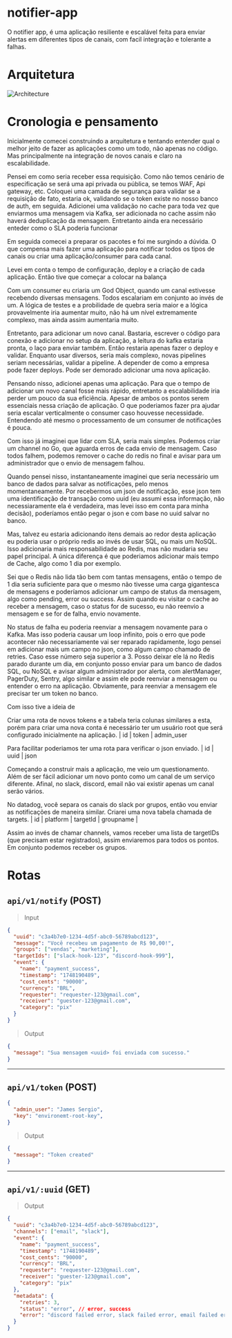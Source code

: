 # notifier-app

O notifier app, é uma aplicação resiliente e escalável feita para enviar alertas em diferentes tipos de canais, com facil integração e tolerante a falhas.

# Arquitetura

![Architecture](https://i.imgur.com/MeWpSLM.gif)

# Cronologia e pensamento

Inicialmente comecei construindo a arquitetura e tentando entender qual o melhor jeito de fazer as aplicações como um todo, não apenas no código. Mas principalmente na integração de novos canais e claro na escalabilidade.

Pensei em como seria receber essa requisição. Como não temos cenário de especificação se será uma api privada ou pública, se temos WAF, Api gateway, etc. Coloquei uma camada de segurança para validar se a requisição de fato, estaria ok, validando se o token existe no nosso banco de auth, em seguida. Adicionei uma validação no cache para toda vez que enviarmos uma mensagem via Kafka, ser adicionada no cache assim não haverá deduplicação da mensagem. Entretanto ainda era necessário enteder como o SLA poderia funcionar

Em seguida comecei a preparar os pacotes e foi me surgindo a dúvida. O que compensa mais fazer uma aplicação para notificar todos os tipos de canais ou criar uma aplicação/consumer para cada canal.

Levei em conta o tempo de configuração, deploy e a criação de cada aplicação. Então tive que começar a colocar na balança

Com um consumer eu criaria um God Object, quando um canal estivesse recebendo diversas mensagens. Todos escalariam em conjunto ao invés de um. A lógica de testes e a probilidade de quebra seria maior e a lógica provavelmente iria aumentar muito, não há um nível extremamente complexo, mas ainda assim aumentaria muito.

Entretanto, para adicionar um novo canal. Bastaria, escrever o código para conexão e adicionar no setup da aplicação, a leitura do kafka estaria pronta, o laço para enviar também. Então restaria apenas fazer o deploy e validar. Enquanto usar diversos, seria mais complexo, novas pipelines seriam necessárias, validar a pipeline. A depender de como a empresa pode fazer deploys. Pode ser demorado adicionar uma nova aplicação.

Pensando nisso, adicionei apenas uma aplicação. Para que o tempo de adicionar um novo canal fosse mais rápido, entretanto a escalabilidade iria perder um pouco da sua eficiência. Apesar de ambos os pontos serem essenciais nessa criação de aplicação. O que poderiamos fazer pra ajudar seria escalar verticalmente o consumer caso houvesse necessidade. Entendendo até mesmo o processamento de um consumer de notificações é pouca.

Com isso já imaginei que lidar com SLA, seria mais simples. Podemos criar um channel no Go, que aguarda erros de cada envio de mensagem. Caso todos falhem, podemos remover o cache do redis no final e avisar para um administrador que o envio de mensagem falhou.

Quando pensei nisso, instantaneamente imaginei que seria necessário um banco de dados para salvar as notificações, pelo menos momentaneamente. Por recebermos um json de notificação, esse json tem uma identificação de transação como uuid (eu assumi essa informação, não necessiaramente ela é verdadeira, mas levei isso em conta para minha decisão), poderíamos então pegar o json e com base no uuid salvar no banco.

Mas, talvez eu estaria adicionando itens demais ao redor desta aplicação eu poderia usar o próprio redis ao invés de usar SQL, ou mais um NoSQL. Isso adicionaria mais responsabilidade ao Redis, mas não mudaria seu papel principal. A única diferença é que poderiamos adicionar mais tempo de Cache, algo como 1 dia por exemplo.

Sei que o Redis não lida tão bem com tantas mensagens, então o tempo de 1 dia seria suficiente para que o mesmo não tivesse uma carga gigantesca de mensagens e poderíamos adicionar um campo de status da mensagem, algo como pending, error ou success. Assim quando eu visitar o cache ao receber a mensagem, caso o status for de sucesso, eu não reenvio a mensagem e se for de falha, envio novamente.

No status de falha eu poderia reenviar a mensagem novamente para o Kafka. Mas isso poderia causar um loop infinito, pois o erro que pode acontecer não necessariamente vai ser reparado rapidamente, logo pensei em adicionar mais um campo no json, como algum campo chamado de retries. Caso esse número seja superior a 3. Posso deixar ele lá no Redis parado durante um dia, em conjunto posso enviar para um banco de dados SQL, ou NoSQL e avisar algum administrador por alerta, com alertManager, PagerDuty, Sentry, algo similar e assim ele pode reenviar a mensagem ou entender o erro na aplicação. Obviamente, para reenviar a mensagem ele precisar ter um token no banco.

Com isso tive a ideia de

Criar uma rota de novos tokens e a tabela teria colunas similares a esta, porém para criar uma nova conta é necessário ter um usuário root que será configurado inicialmente na aplicação.
| id | token | admin_user

Para facilitar poderiamos ter uma rota para verificar o json enviado.
| id | uuid | json

Começando a construir mais a aplicação, me veio um questionamento. Além de ser fácil adicionar um novo ponto como um canal de um serviço diferente. Afinal, no slack, discord, email não vai existir apenas um canal serão vários.

No datadog, você separa os canais do slack por grupos, então vou enviar as notificações de maneira similar. Criarei uma nova tabela chamada de targets.
| id | platform | targetId | groupname |

Assim ao invés de chamar channels, vamos receber uma lista de targetIDs (que precisam estar registrados), assim enviaremos para todos os pontos. Em conjunto podemos receber os grupos.

# Rotas

## `api/v1/notify` (POST)
> Input
```json
{
  "uuid": "c3a4b7e0-1234-4d5f-abc0-56789abcd123",
  "message": "Você recebeu um pagamento de R$ 90,00!",
  "groups": ["vendas", "marketing"],
  "targetIds": ["slack-hook-123", "discord-hook-999"],
  "event": {
    "name": "payment_success",
    "timestamp": "1748190489",
    "cost_cents": "90000",
    "currency": "BRL",
    "requester": "requester-123@gmail.com",
    "receiver": "guester-123@gmail.com",
    "category": "pix"
  }
}
```

> Output
```json
{
  "message": "Sua mensagem <uuid> foi enviada com sucesso."
}
```
---

## `api/v1/token` (POST)
```json
{
  "admin_user": "James Sergio",
  "key": "environemt-root-key",
}
```

> Output
```json
{
  "message": "Token created"
}
```
---

## `api/v1/:uuid` (GET)
> Output
```json
{
  "uuid": "c3a4b7e0-1234-4d5f-abc0-56789abcd123",
  "channels": ["email", "slack"],
  "event": {
    "name": "payment_success",
    "timestamp": "1748190489",
    "cost_cents": "90000",
    "currency": "BRL",
    "requester": "requester-123@gmail.com",
    "receiver": "guester-123@gmail.com",
    "category": "pix"
  },
  "metadata": {
    "retries": 3,
    "status": "error", // error, success
    "error": "discord failed error, slack failed error, email failed error", // if sucess error must be null
  }
}
```





